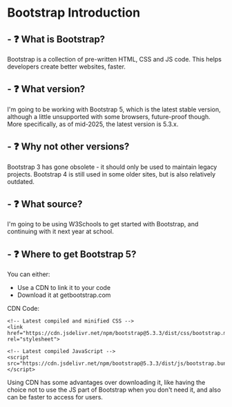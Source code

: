 #  Bootstrap Introduction

## - ❓ What is Bootstrap?
Bootstrap is a collection of pre-written HTML, CSS and JS code. This helps developers create better websites, faster.

## - ❓ What version?
I'm going to be working with Bootstrap 5, which is the latest stable version, although a little unsupported with some browsers, future-proof though. More specifically, as of mid-2025, the latest version is 5.3.x.

## - ❓ Why not other versions?
Bootstrap 3 has gone obsolete - it should only be used to maintain legacy projects.
Bootstrap 4 is still used in some older sites, but is also relatively outdated.

## - ❓ What source?
I'm going to be using W3Schools to get started with Bootstrap, and continuing with it next year at school.

## - ❓ Where to get Bootstrap 5?
You can either:
- Use a CDN to link it to your code
- Download it at getbootstrap.com

CDN Code:
```
<!-- Latest compiled and minified CSS -->
<link href="https://cdn.jsdelivr.net/npm/bootstrap@5.3.3/dist/css/bootstrap.min.css" rel="stylesheet">

<!-- Latest compiled JavaScript -->
<script src="https://cdn.jsdelivr.net/npm/bootstrap@5.3.3/dist/js/bootstrap.bundle.min.js"></script>
```
Using CDN has some advantages over downloading it, like having the choice not to use the JS part of Bootstrap when you don't need it, and also can be faster to access for users.
